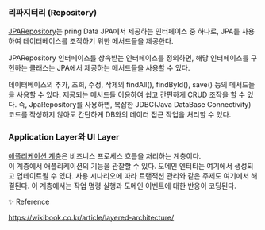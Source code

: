 ### 리파지터리 (Repository)

[JPARepository](https://velog.io/@minju0426/JPARepository%EC%97%90-%EB%8C%80%ED%95%B4-%EC%95%8C%EC%95%84%EB%B3%B4%EC%9E%90%EC%82%AC%EC%9A%A9%EB%B2%95-Method)는 pring Data JPA에서 제공하는 인터페이스 중 하나로, JPA를 사용하여 데이터베이스를 조작하기 위한 메서드들을 제공한다.

JPARepository 인터페이스를 상속받는 인터페이스를 정의하면, 해당 인터페이스를 구현하는 클래스는 JPA에서 제공하는 메서드들을 사용할 수 있다.

데이터베이스의 추가, 조회, 수정, 삭제의 findAll(), findById(), save() 등의 메서드들을 사용할 수 있다. 제공되는 메서드들 이용하여 쉽고 간편하게 CRUD 조작을 할 수 있다.
즉, JpaRepository를 사용하면, 복잡한 JDBC(Java DataBase Connectivity) 코드를 작성하지 않아도 간단하게 DB와의 데이터 접근 작업을 처리할 수 있다.

### Application Layer와 UI Layer

[애플리케이션 계층](https://ademcatamak.medium.com/layers-in-ddd-projects-bd492aa2b8aa)은 비즈니스 프로세스 흐름을 처리하는 계층이다. <br/>
이 계층에서 애플리케이션의 기능을 관찰할 수 있다. 도메인 엔터티는 여기에서 생성되고 업데이트될 수 있다. 사용 시나리오에 따라 트랜잭션 관리와 같은 주제도 여기에서 해결된다. 이 계층에서는 작업 명령 실행과 도메인 이벤트에 대한 반응이 코딩된다.

✨ Reference

https://wikibook.co.kr/article/layered-architecture/